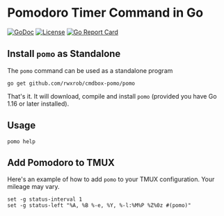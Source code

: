 # Pomodoro Timer Command in Go

[![GoDoc](https://godoc.org/cmdbox-pomo?status.svg)](https://godoc.org/cmdbox-pomo)
[![License](https://img.shields.io/badge/license-Apache2-brightgreen.svg)](LICENSE)
[![Go Report
Card](https://goreportcard.com/badge/cmdbox-pomo)](https://goreportcard.com/report/cmdbox-pomo)

## Install `pomo` as Standalone

The `pomo` command can be used as a standalone program

```
go get github.com/rwxrob/cmdbox-pomo/pomo
```

That's it. It will download, compile and install `pomo` (provided you
have Go 1.16 or later installed).

## Usage

```
pomo help
```

## Add Pomodoro to TMUX

Here's an example of how to add `pomo` to your TMUX configuration. Your
mileage may vary.

```tmux
set -g status-interval 1
set -g status-left "%A, %B %-e, %Y, %-l:%M%P %Z%0z #(pomo)" 
```
